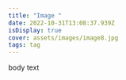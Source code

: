 ```yaml
---
title: "Image "
date: 2022-10-31T13:08:37.939Z
isDisplay: true
cover: assets/images/image8.jpg
tags: tag
---
```

b﻿ody text
